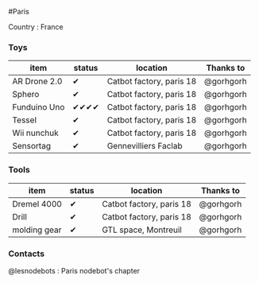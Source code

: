 #Paris 

Country : France

### Toys

| item | status | location | Thanks to |
-------|--------|----------|------------------|
| AR Drone 2.0 | ✔ | Catbot factory, paris 18 | @gorhgorh |
| Sphero | ✔ | Catbot factory, paris 18 | @gorhgorh |
| Funduino Uno | ✔✔✔✔ | Catbot factory, paris 18 | @gorhgorh |
| Tessel | ✔ | Catbot factory, paris 18 | @gorhgorh |
| Wii nunchuk | ✔ | Catbot factory, paris 18 | @gorhgorh |
| Sensortag | ✔ | Gennevilliers Faclab | @gorhgorh |

### Tools

| item | status | location | Thanks to |
-------|--------|----------|------------------|
| Dremel 4000 | ✔ | Catbot factory, paris 18 | @gorhgorh |
| Drill | ✔ | Catbot factory, paris 18 | @gorhgorh |
| molding gear | ✔ | GTL space, Montreuil | @gorhgorh |

### Contacts 

@lesnodebots : Paris nodebot's chapter
